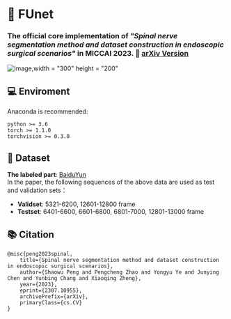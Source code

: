 # 🏥 FUnet
### The official core implementation of *"Spinal nerve segmentation method and dataset construction in endoscopic surgical scenarios"* in MICCAI 2023. 🎉 [arXiv Version](https://arxiv.org/ftp/arxiv/papers/2307/2307.10955.pdf)

![image,width = "300" height = "200"](https://github.com/zzzzzzpc/FUnet/assets/45305834/1f58e507-4ed6-42bb-9eb4-37dabc3da14d)

## 💻 Enviroment
Anaconda is recommended:  
```
python >= 3.6  
torch >= 1.1.0  
torchvision >= 0.3.0  
```

## 📂 Dataset
**The labeled part**: [BaiduYun]()  
In the paper, the following sequences of the above data are used as test and validation sets：  
- **Validset**: 5321-6200, 12601-12800 frame    
- **Testset**: 6401-6600, 6601-6800, 6801-7000, 12801-13000 frame  

## 📚 Citation
```
@misc{peng2023spinal,
    title={Spinal nerve segmentation method and dataset construction in endoscopic surgical scenarios},
    author={Shaowu Peng and Pengcheng Zhao and Yongyu Ye and Junying Chen and Yunbing Chang and Xiaoqing Zheng},
    year={2023},
    eprint={2307.10955},
    archivePrefix={arXiv},
    primaryClass={cs.CV}
}
```












